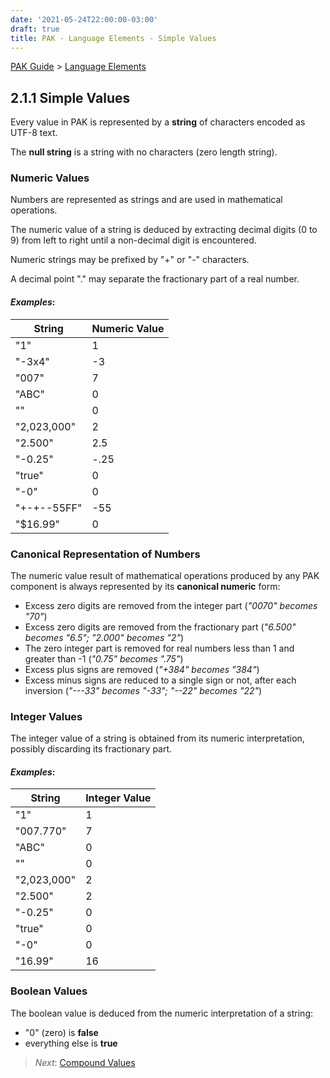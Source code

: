 ```yaml
---
date: '2021-05-24T22:00:00-03:00'
draft: true
title: PAK - Language Elements - Simple Values
---
```


[PAK Guide](0-PAK-index.md) > [Language Elements](2.1-Language-Elements.md)

## 2.1.1 Simple Values

Every value in PAK is represented by a **string** of characters encoded as UTF-8
text.

The **null string** is a string with no characters (zero length string).

### Numeric Values

Numbers are represented as strings and are used in mathematical operations.

The numeric value of a string is deduced by extracting decimal digits (0 to
9) from left to right until a non-decimal digit is encountered.

Numeric strings may be prefixed by "+" or "-" characters.

A decimal point "." may separate the fractionary part of a real number.

#### *Examples*:

| String        | Numeric Value |
|---------------|---------------|
| "1"           | 1             |
| "-3x4"        | \-3           |
| "007"         | 7             |
| "ABC"         | 0             |
| ""            | 0             |
| "2,023,000"   | ​2             |
| "2.500"       | 2.5           |
| "-0.25"       | \-.25         |
| "true"        | 0             |
| "-0"          | 0             |
| "+\-+\-\-55FF" | \-55         |
| "\$16.99"     | 0             |


### Canonical Representation of Numbers

The numeric value result of mathematical operations produced by any PAK component is always represented by its **canonical numeric** form:

- Excess zero digits are removed from the integer part (*"0070" becomes "70"*)
- Excess zero digits are removed from the fractionary part (*"6.500" becomes "6.5"; "2.000" becomes "2"*)
- The zero integer part is removed for real numbers less than 1 and greater than -1 (*"0.75" becomes ".75"*)
- Excess plus signs are removed (*"+384" becomes "384"*)
- Excess minus signs are reduced to a single sign or not, after each inversion (*"\-\-\-33" becomes "-33"; "\-\-22" becomes "22"*)


### Integer Values

The integer value of a string is obtained from its numeric interpretation, possibly discarding its fractionary part.

#### *Examples*:

| String        | Integer Value |
|---------------|---------------|
| "1"           | 1             |
| "007.770"     | 7             |
| "ABC"         | 0             |
| ""            | 0             |
| "2,023,000"   | ​2             |
| "2.500"       | 2             |
| "-0.25"       | 0             |
| "true"        | 0             |
| "-0"          | 0             |
| "16.99"       | 16            |


### Boolean Values

The boolean value is deduced from the numeric interpretation of a string:

-   "0" (zero) is **false**
-   everything else is **true**





> *Next*: [Compound Values](2.1.2-Compound-Values.md)
